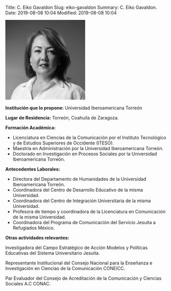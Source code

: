 Title: C. Eiko Gavaldon
Slug: eiko-gavaldon
Summary: C. Eiko Gavaldon.
Date: 2019-08-08 10:04
Modified: 2019-08-08 10:04


![C. Eiko Gavaldon](eiko-gavaldon.jpg)

**Institución que lo propone:** Universidad Iberoamericana Torreón

**Lugar de Residencia:** Torreón, Coahuila de Zaragoza.

**Formación Académica:**

* Licenciatura en Ciencias de la Comunicación por el Instituto Tecnológico y de Estudios Superiores de Occidente (ITESO).
* Maestría en Administración por la Universidad Iberoamericana Torreón.
* Doctorado en Investigación en Procesos Sociales por la Universidad Iberoamericana Torreón.

**Antecedentes Laborales:**

* Directora del Departamento de Humanidades de la Universidad Iberoamericana Torreón.
* Coordinadora del Centro de Desarrollo Educativo de la misma Universidad.
* Coordinadora del Centro de Integración Universitaria de la misma Universidad.
* Profesora de tiempo y coordinadora de la Licenciatura en Comunicación de la misma Universidad.
* Coordinadora del Programa de Comunicación del Servicio Jesuita a Refugiados México.

**Otras actividades relevantes:**

Investigadora del Campo Estratégico de Acción Modelos y Políticas Educativas del Sistema Universitario Jesuita.

Representante Institucional del Consejo Nacional para la Enseñanza e Investigación en Ciencias de la Comunicación CONEICC.

Par Evaluador del Consejo de Acreditación de la Comunicación y Ciencias Sociales A.C CONAC.
